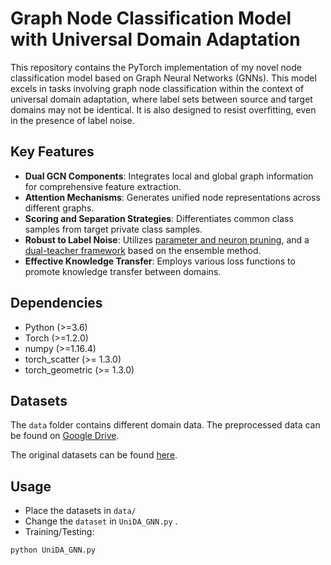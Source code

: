 # Graph Node Classification Model with Universal Domain Adaptation

This repository contains the PyTorch implementation of my novel node classification model based on Graph Neural Networks (GNNs). This model excels in tasks involving graph node classification within the context of universal domain adaptation, where label sets between source and target domains may not be identical. It is also designed to resist overfitting, even in the presence of label noise.

## Key Features

- **Dual GCN Components**: Integrates local and global graph information for comprehensive feature extraction.
- **Attention Mechanisms**: Generates unified node representations across different graphs.
- **Scoring and Separation Strategies**: Differentiates common class samples from target private class samples.
- **Robust to Label Noise**: Utilizes [parameter and neuron pruning](https://proceedings.neurips.cc/paper_files/paper/2023/file/a4316bb210a59fb7aafeca5dd21c2703-Paper-Conference.pdf), and a [dual-teacher framework](https://papers.nips.cc/paper_files/paper/2023/file/7eeb42802d3750ca59e8a0523068e9e6-Paper-Conference.pdf) based on the ensemble method.
- **Effective Knowledge Transfer**: Employs various loss functions to promote knowledge transfer between domains.


## Dependencies

- Python (>=3.6)
- Torch  (>=1.2.0)
- numpy (>=1.16.4)
- torch_scatter (>= 1.3.0)
- torch_geometric (>= 1.3.0)

## Datasets
The `data` folder contains different domain data. The preprocessed data can be found on [Google Drive](https://drive.google.com/file/d/1DzQ3QN9yjQxU4vtYkXyCiJKFw7oCCPSM/view?usp=sharing).

The original datasets can be found [here](https://www.aminer.cn/citation).

## Usage
 - Place the datasets in `data/`
 - Change the `dataset` in `UniDA_GNN.py` .
 - Training/Testing:
 ```bash
 python UniDA_GNN.py
 ```
